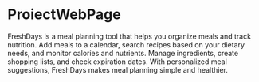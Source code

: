 # ProiectWebPage
FreshDays is a meal planning tool that helps you organize meals and track nutrition. Add meals to a calendar, search recipes based on your dietary needs, and monitor calories and nutrients. Manage ingredients, create shopping lists, and check expiration dates. With personalized meal suggestions, FreshDays makes meal planning simple and healthier.